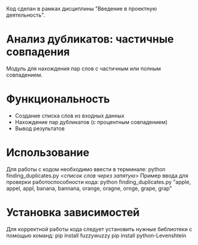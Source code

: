 Код сделан в рамках дисциплины "Введение в проектную деятельность".

# Анализ дубликатов: частичные совпадения
Модуль для нахождения пар слов с частичным или полным совпадением.

# Функциональность
- Создание списка слов из входных данных
- Нахождение пар дубликатов (с процентным совпадением)
- Вывод результатов

# Использование
Для работы с кодом необходимо ввести в терминале:
  python finding_duplicates.py <*список слов через запятую*>
Пример ввода для проверки работоспособности кода:
  python finding_duplicates.py "apple, appel, appl, banana, bannana, orange, oragne, ornge, grape, grap"
  
# Установка зависимостей
Для корректной работы кода следует установить нужные библиотеки с помощью команд:
  pip install fuzzywuzzy
  pip install python-Levenshtein
